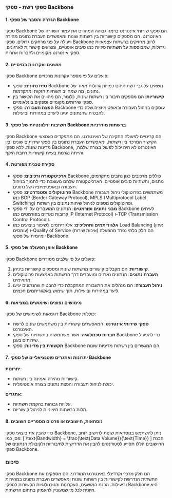 ### ספקי רשת - ספקי Backbone

#### 1. הגדרה והסבר של ספקי Backbone
ספקי Backbone הם ספקי שירותי אינטרנט ברמה גבוהה המהווים את עמוד השדרה של האינטרנט. הם מספקים קישוריות בין רשתות שונות ומאפשרים העברת נתונים מהירה ויעילה על פני מרחקים גדולים. ספקי Backbone לרוב מחזיקים ברשתות עצמאיות וגדולות, שמבוססות על תשתיות פיזיות כמו סיבים אופטיים, ומציעים קישוריות לארגונים, ספקי אינטרנט מקומיים ולחברות אחרות.

#### 2. מושגים ועקרונות בסיסיים
ספקי Backbone פועלים על פי מספר עקרונות מרכזיים:
- **נפח נתונים**: ספקי Backbone נושאים על גבי רשתותיהם כמויות גדולות מאוד של נתונים, מה שמחייב תשתיות חזקות ומתקדמות.
- **קישוריות**: הם מספקים חיבור בין רשתות שונות, כלומר, הם מהווים את הקישור בין ספקי שירותים מקומיים וספקים בינלאומיים.
- **הפצת תעבורה**: ספקי Backbone עוסקים בניהול תעבורה ובאופטימיזציה שלה כדי להבטיח שהנתונים יגיעו ליעדם במהירות וביעילות.

#### 3. חשיבות ורלוונטיות של ספקי Backbone ברשתות מודרניות
ספקי Backbone הם קריטיים לפעולה התקינה של האינטרנט. הם מתפקדים כאמצעי הקישור המרכזי בין רשתות, ומאפשרים העברת נתונים בין ספקי שירותים שונים ובין מדינות שונות. ללא ספקי Backbone, האינטרנט לא היה יכול לפעול בצורה שלמה, והייתה נגרמת בעיית קישוריות רחבת היקף.

#### 4. סקירה טכנית מפורטת
- **ארכיטקטורה ורכיבים**: ספקי Backbone כוללים מרכיבים כגון נתבים מתקדמים, מתגים, ותשתיות סיבים אופטיים. הארכיטקטורה שלהם מעוצבת כדי לתמוך בניהול תעבורה ובאופטימיזציה של נתונים.
- **פרוטוקולים וסטנדרטים**: ספקי Backbone משתמשים בפרוטוקולי ניהול תעבורה כמו BGP (Border Gateway Protocol), MPLS (Multiprotocol Label Switching) ופרוטוקולים נוספים לניהול שיחות נתונים בין רשתות.
- **מבני נתונים ופורמטים**: הנתונים המועברים על ידי ספקי Backbone לעיתים קרובות נארזים בפורמטים כמו IP (Internet Protocol) ו-TCP (Transmission Control Protocol).
- **אלגוריתמים ותהליכים**: אלגוריתמים לשיפור ביצועים כמו Load Balancing (איזון עומסים) ו-Quality of Service (איכות שירות) הם חלק בלתי נפרד מהפעלה יומיומית של ספקי Backbone.

#### 5. אופן הפעולה של ספקי Backbone
ספקי Backbone פועלים על פי שלבים מסודרים:
1. **קישוריות**: הם מקבלים קישורים מרשתות שונות ומספקים קישוריות ביניהן.
2. **העברת נתונים**: הנתונים נארזים ומועברים דרך הרשתות באמצעות פרוטוקולים מתאימים.
3. **ניהול תעבורה**: הם מנהלים את התעבורה המתקבלת כדי להבטיח שהנתונים יגיעו ליעד במהירות וביעילות, תוך שימוש באלגוריתמים חכמים.

#### 6. מימושים נפוצים ושימושים במציאות
דוגמאות לשימושים של ספקי Backbone כוללות:
- **ספקי שירותי אינטרנט**: המאפשרים קישוריות בין משתמשים שונים לרשת האינטרנט.
- **חברות טכנולוגיה**: אשר משתמשות בתשתיות של ספקי Backbone כדי להפעיל שירותים בענן.
- **תקשורת בין מדינות**: ספקי Backbone הם המגשרים בין רשתות מדיניות שונות.

#### 7. יתרונות ואתגרים פוטנציאליים של ספקי Backbone
**יתרונות**:
- קישוריות מהירה ואמינה בין רשתות.
- יכולת לניהול תעבורה והפצת נתונים בצורה אופטימלית.

**אתגרים**:
- עלויות גבוהות בהקמת תשתיות.
- תלות ברשתות חיצוניות לניהול קישוריות.

#### 8. נוסחאות, חישובים או פרטים מספריים חשובים
כדי להבין את ביצועי ספקי Backbone, ניתן להשתמש בנוסחאות שונות לחישוב רוחב פס, כמו:
\[ \text{Bandwidth} = \frac{\text{Data Volume}}{\text{Time}} \]
הבנת החישובים הללו תסייע לסטודנטים להבין את הדרישות לחיבוריות ולקיבולת הנתונים של ספקי Backbone.

### סיכום
ספקי Backbone הם חלק מרכזי וקרדינלי באינטרנט המודרני. הם מספקים את התשתית הנדרשת לקישוריות בין רשתות שונות ומאפשרים העברת נתונים במהירות וביעילות. הבנת המושגים, העקרונות והטכנולוגיות הקשורות לספקי Backbone היא חיונית לכל מי שמעוניין להעמיק בתחום הרשתות.